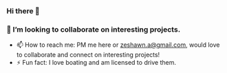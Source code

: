 ### Hi there 👋
### 👯 I’m looking to collaborate on interesting projects. 
- 📫 How to reach me: PM me here or zeshawn.a@gmail.com, would love to collaborate and connect on interesting projects!
- ⚡ Fun fact: I love boating and am licensed to drive them. 

<!--
**zeshawnahmed/zeshawnahmed** is a ✨ _special_ ✨ repository because its `README.md` (this file) appears on your GitHub profile.

Here are some ideas to get you started:



